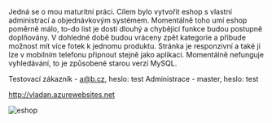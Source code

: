 Jedná se o mou maturitní práci. Cílem bylo vytvořit eshop s vlastní administrací a objednávkovým systémem. Momentálně toho umí eshop poměrně málo, to-do list je dosti dlouhý a chybějící funkce budou postupně doplňovány. V dohledné době budou vráceny zpět kategorie a přibude možnost mít více fotek k jednomu produktu. Stránka je responzivní a také ji lze v mobilním telefonu připnout stejně jako aplikaci. Momentálně nefunguje vyhledávání, to je způsobené starou verzí MySQL.

Testovací zákazník - a@b.cz, heslo: test
Administrace - master, heslo: test

http://vladan.azurewebsites.net

![eshop](http://kudlac.tode.cz/myown/maturamac.png)
